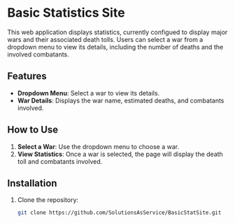 # Basic Statistics Site

This web application displays statistics, currently configued to display major wars and their associated death tolls. Users can select a war from a dropdown menu to view its details, including the number of deaths and the involved combatants.

## Features

- **Dropdown Menu**: Select a war to view its details.
- **War Details**: Displays the war name, estimated deaths, and combatants involved.

## How to Use

1. **Select a War**: Use the dropdown menu to choose a war.
2. **View Statistics**: Once a war is selected, the page will display the death toll and combatants involved.

## Installation

1. Clone the repository:

   ```bash
   git clone https://github.com/SolutionsAsService/BasicStatSite.git
